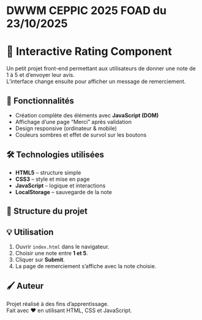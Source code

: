# DWWM CEPPIC 2025 FOAD du 23/10/2025


# 🎯 Interactive Rating Component

Un petit projet front-end permettant aux utilisateurs de donner une note de 1 à 5 et d’envoyer leur avis.  
L’interface change ensuite pour afficher un message de remerciement.



## 🧩 Fonctionnalités

- Création complète des éléments avec **JavaScript (DOM)**  
- Affichage d’une page “Merci” après validation  
- Design responsive (ordinateur & mobile)  
- Couleurs sombres et effet de survol sur les boutons



## 🛠️ Technologies utilisées

- **HTML5** – structure simple  
- **CSS3** – style et mise en page  
- **JavaScript** – logique et interactions  
- **LocalStorage** – sauvegarde de la note



## 📁 Structure du projet




## 💡 Utilisation

1. Ouvrir `index.html` dans le navigateur.  
2. Choisir une note entre **1 et 5**.  
3. Cliquer sur **Submit**.  
4. La page de remerciement s’affiche avec la note choisie.



## 🖌️ Auteur

Projet réalisé à des fins d’apprentissage.  
Fait avec ❤️ en utilisant HTML, CSS et JavaScript.
